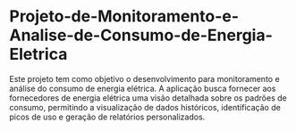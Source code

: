 # Projeto-de-Monitoramento-e-Analise-de-Consumo-de-Energia-Eletrica
Este projeto tem como objetivo o desenvolvimento para monitoramento e análise do consumo de energia elétrica. A aplicação busca fornecer aos fornecedores de energia elétrica uma visão detalhada sobre os padrões de consumo, permitindo a visualização de dados históricos, identificação de picos de uso e geração de relatórios personalizados.
